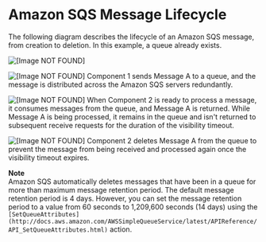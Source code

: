 # Amazon SQS Message Lifecycle<a name="sqs-message-lifecycle"></a>

The following diagram describes the lifecycle of an Amazon SQS message, from creation to deletion\. In this example, a queue already exists\.

![\[Image NOT FOUND\]](http://docs.aws.amazon.com/AWSSimpleQueueService/latest/SQSDeveloperGuide/images/sqs-message-lifecycle-diagram.png)

![\[Image NOT FOUND\]](http://docs.aws.amazon.com/AWSSimpleQueueService/latest/SQSDeveloperGuide/images/number-1-red.png) Component 1 sends Message A to a queue, and the message is distributed across the Amazon SQS servers redundantly\.

![\[Image NOT FOUND\]](http://docs.aws.amazon.com/AWSSimpleQueueService/latest/SQSDeveloperGuide/images/number-2-red.png) When Component 2 is ready to process a message, it consumes messages from the queue, and Message A is returned\. While Message A is being processed, it remains in the queue and isn't returned to subsequent receive requests for the duration of the visibility timeout\.

![\[Image NOT FOUND\]](http://docs.aws.amazon.com/AWSSimpleQueueService/latest/SQSDeveloperGuide/images/number-3-red.png) Component 2 deletes Message A from the queue to prevent the message from being received and processed again once the visibility timeout expires\.

**Note**  
Amazon SQS automatically deletes messages that have been in a queue for more than maximum message retention period\. The default message retention period is 4 days\. However, you can set the message retention period to a value from 60 seconds to 1,209,600 seconds \(14 days\) using the `[SetQueueAttributes](http://docs.aws.amazon.com/AWSSimpleQueueService/latest/APIReference/API_SetQueueAttributes.html)` action\.